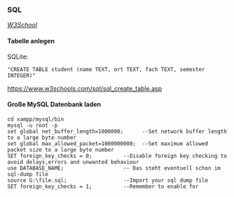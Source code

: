 ### SQL

_[W3School](https://www.w3schools.com/sql/)_

#### Tabelle anlegen 

SQLite:
```
"CREATE TABLE student (name TEXT, ort TEXT, fach TEXT, semester INTEGER)"
```


https://www.w3schools.com/sql/sql_create_table.asp


#### Große MySQL Datenbank laden
```
cd xampp/mysql/bin
mysql -u root -p
set global net_buffer_length=1000000;      --Set network buffer length to a large byte number
set global max_allowed_packet=1000000000;  --Set maximum allowed packet size to a large byte number
SET foreign_key_checks = 0;          --Disable foreign key checking to avoid delays,errors and unwanted behaviour
use DATABASE_NAME;                   -- Das steht eventuell schon im sql-dump file
source G:\file.sql;                  --Import your sql dump file
SET foreign_key_checks = 1;          --Remember to enable for
```

